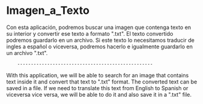 # Imagen_a_Texto
 Con esta aplicación, podremos buscar una imagen que contenga
 texto en su interior y convertir ese texto a formato ".txt".
 El texto convertido podremos guardarlo en un archivo.
 Si este texto lo necesitamos traducir de ingles a español o
 viceversa, podremos hacerlo e igualmente guardarlo en un archivo ".txt".

        --------------------------------------------------
 With this application, we will be able to search for an image that contains
 text inside it and convert that text to ".txt" format.
 The converted text can be saved in a file.
 If we need to translate this text from English to Spanish or viceversa
 vice versa, we will be able to do it and also save it in a ".txt" file.
